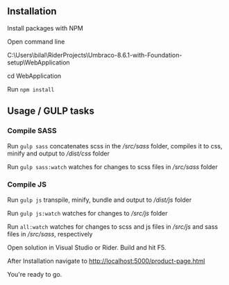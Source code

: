 ## Installation

Install packages with NPM

Open command line

C:\Users\bilal\RiderProjects\Umbraco-8.6.1-with-Foundation-setup\WebApplication

cd WebApplication

Run ```npm install```

## Usage / GULP tasks

### Compile SASS
Run ```gulp sass``` concatenates scss in the _/src/sass_ folder, compiles it to css, minify and output to _/dist/css_ folder

Run ```gulp sass:watch``` watches for changes to scss files in _/src/sass_ folder

### Compile JS
Run ```gulp js``` transpile, minify, bundle and output to _/dist/js_ folder

Run ```gulp js:watch``` watches for changes to _/src/js_ folder

Run ```all:watch``` watches for changes to scss and js files in _/src/js_ and sass files in _/src/sass_, respectively

Open solution in Visual Studio or Rider. Build and hit F5. 

After Installation navigate to [http://localhost:5000/product-page.html](http://localhost:5000/product-page.html)

You're ready to go.